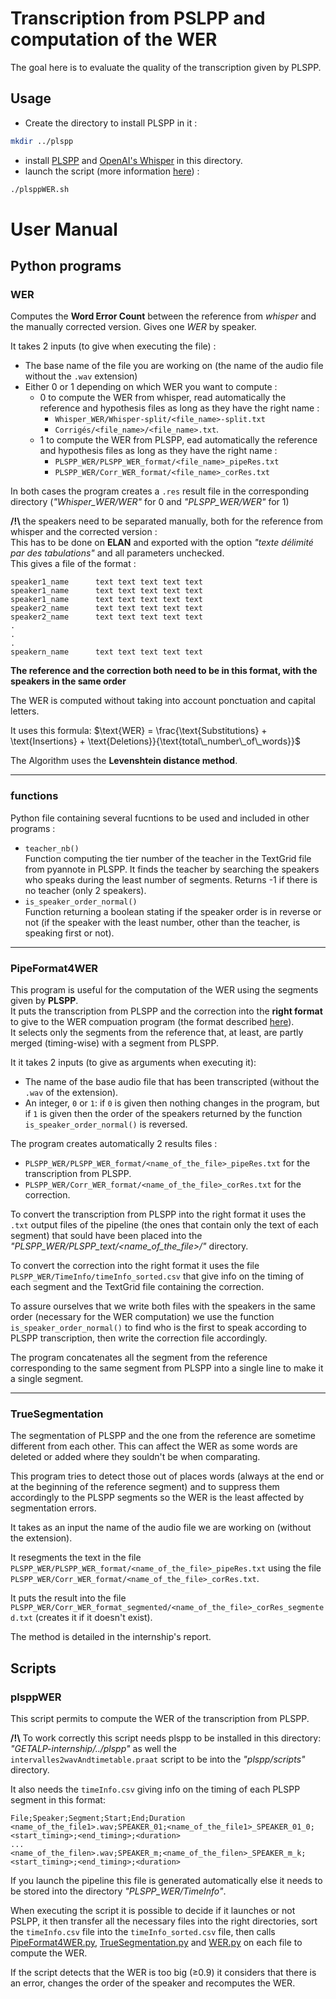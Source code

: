 # Transcription from PSLPP and computation of the WER 

The goal here is to evaluate the quality of the transcription given by PLSPP.  

## Usage

* Create the directory to install PLSPP in it :
```bash
mkdir ../plspp
```
* install [PLSPP](https://gricad-gitlab.univ-grenoble-alpes.fr/lidilem/plspp) and [OpenAI's Whisper](https://github.com/openai/whisper) in this directory.
* launch the script (more information [here](#plsppWER)) :
```bash
./plsppWER.sh
```

# User Manual

## Python programs

### WER

Computes the **Word Error Count** between the reference from *whisper* and the manually corrected version.
Gives one *WER* by speaker. 

It takes 2 inputs (to give when executing the file) :
* The base name of the file you are working on (the name of the audio file without the `.wav` extension) 
* Either 0 or 1 depending on which WER you want to compute :
    * 0 to compute the WER from whisper, read automatically the reference and hypothesis files as long as they have the right name :
         - `Whisper_WER/Whisper-split/<file_name>-split.txt`
         - `Corrigés/<file_name>/<file_name>.txt`.
    * 1 to compute the WER from PLSPP, ead automatically the reference and hypothesis files as long as they have the right name :
        - `PLSPP_WER/PLSPP_WER_format/<file_name>_pipeRes.txt`
        - `PLSPP_WER/Corr_WER_format/<file_name>_corRes.txt`

In both cases the program creates a `.res` result file in the corresponding directory (*"Whisper_WER/WER"* for 0 and *"PLSPP_WER/WER"* for 1)

**/!\\** the speakers need to be separated manually, both for the reference from whisper and the corrected version :  
    This has to be done on **ELAN** and exported with the option *"texte délimité par des tabulations"* and all parameters unchecked.  
    This gives a file of the format : 

```
speaker1_name      text text text text text
speaker1_name      text text text text text
speaker1_name      text text text text text
speaker2_name      text text text text text
speaker2_name      text text text text text
.
.
.
speakern_name      text text text text text
```
**The reference and the correction both need to be in this format, with the speakers in the same order**  

The WER is computed without taking into account ponctuation and capital letters.  

It uses this formula:  $`\text{WER} = \frac{\text{Substitutions} + \text{Insertions} + \text{Deletions}}{\text{total\_number\_of\_words}}`$  
 
The Algorithm uses the **Levenshtein distance method**.

--------------------------------------------------------------------------------------------
### functions

Python file containing several fucntions to be used and included in other programs : 
* `teacher_nb()`  
  Function computing the tier number of the teacher in the TextGrid file from pyannote in PLSPP. It finds the teacher by searching the speakers who speaks during the least number of segments. Returns -1 if there is no teacher (only 2 speakers).
* `is_speaker_order_normal()`  
  Function returning a boolean stating if the speaker order is in reverse or not (if the speaker with the least number, other than the teacher, is speaking first or not).
--------------------------------------------------------------------------------------------
### PipeFormat4WER

This program is useful for the computation of the WER using the segments given by **PLSPP**.   
It puts the transcription from PLSPP and the correction into the **right format** to give to the WER compuation program (the format described [here](#WER)).   
It selects only the segments from the reference that, at least, are partly merged (timing-wise) with a segment from PLSPP.  

It it takes 2 inputs (to give as arguments when executing it):
* The name of the base audio file that has been transcripted (without the ```.wav``` of the extension).
* An integer, `0` or `1`: if `0` is given then nothing changes in the program, but if ```1``` is given then the order of the speakers returned by the function `is_speaker_order_normal()`  is reversed.  

The program creates automatically 2 results files :
* `PLSPP_WER/PLSPP_WER_format/<name_of_the_file>_pipeRes.txt` for the transcription from PLSPP.
* `PLSPP_WER/Corr_WER_format/<name_of_the_file>_corRes.txt` for the correction.

To convert the transcription from PLSPP into the right format it uses the `.txt` output files of the pipeline (the ones that contain only the text of each segment) that sould have been placed into the *"PLSPP_WER/PLSPP_text/<name_of_the_file>/"* directory.  

To convert the correction into the right format it uses the file `PLSPP_WER/TimeInfo/timeInfo_sorted.csv` that give info on the timing of each segment and the TextGrid file containing the correction.   

To assure ourselves that we write both files with the speakers in the same order (necessary for the WER computation) we use the function `is_speaker_order_normal()` to find who is the first to speak according to PLSPP transcription, then write the correction file accordingly. 

The program concatenates all the segment from the reference corresponding to the same segment from PLSPP into a single line to make it a single segment. 

--------------------------------------------------------------------------------------------
### TrueSegmentation
The segmentation of PLSPP and the one from the reference are sometime different from each other. This can affect the WER as some words are deleted or added where they souldn't be when comparating.   

This program tries to detect those out of places words (always at the end or at the beginning of the reference segment) and to suppress them accordingly to the PLSPP segments so the WER is the least affected by segmentation errors.  

It takes as an input the name of the audio file we are working on (without the extension).  

It resegments the text in the file `PLSPP_WER/PLSPP_WER_format/<name_of_the_file>_pipeRes.txt` using the file `PLSPP_WER/Corr_WER_format/<name_of_the_file>_corRes.txt`.  

It puts the result into the file `PLSPP_WER/Corr_WER_format_segmented/<name_of_the_file>_corRes_segmented.txt` (creates it if it doesn't exist).  

The method is detailed in the internship's report.  


## Scripts
### plsppWER

This script permits to compute the WER of the transcription from PLSPP.  

**/!\\** To work correctly this script needs plspp to be installed in this directory: *"GETALP-internship/../plspp"* as well the `intervalles2wavAndtimetable.praat` script to be into the *"plspp/scripts"* directory.    

It also needs the `timeInfo.csv` giving info on the timing of each PLSPP segment in this format:
```csv
File;Speaker;Segment;Start;End;Duration
<name_of_the_file1>.wav;SPEAKER_01;<name_of_the_file1>_SPEAKER_01_0;<start_timing>;<end_timing>;<duration>
...
<name_of_the_filen>.wav;SPEAKER_m;<name_of_the_filen>_SPEAKER_m_k;<start_timing>;<end_timing>;<duration>
```
If you launch the pipeline this file is generated automatically else it needs to be stored into the directory *"PLSPP_WER/TimeInfo"*.  

When executing the script it is possible to decide if it launches or not PSLPP, it then transfer all the necessary files into the right directories, sort the `timeInfo.csv` file into the `timeInfo_sorted.csv` file, then calls [PipeFormat4WER.py](#PipeFormat4WER), [TrueSegmentation.py](#TrueSegmentation) and [WER.py](#WER) on each file to compute the WER.  

If the script detects that the WER is too big (≥0.9) it considers that there is an error, changes the order of the speaker and recomputes the WER. 

